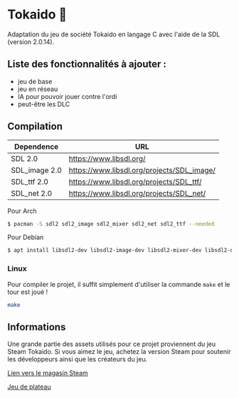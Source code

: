 # Tokaido 🎲
Adaptation du jeu de société Tokaido en langage C avec l'aide de la SDL (version 2.0.14).

## Liste des fonctionnalités à ajouter :
- jeu de base
- jeu en réseau
- IA pour pouvoir jouer contre l'ordi
- peut-être les DLC

## Compilation

| Dependence | URL |
| ------ | ------ |
| SDL 2.0 | https://www.libsdl.org/ |
| SDL_image 2.0  |  https://www.libsdl.org/projects/SDL_image/ |
| SDL_ttf 2.0  |  https://www.libsdl.org/projects/SDL_ttf/ |
| SDL_net 2.0  |  https://www.libsdl.org/projects/SDL_net/ |

Pour Arch

```bash
$ pacman -S sdl2 sdl2_image sdl2_mixer sdl2_net sdl2_ttf --needed
```

Pour Debian
```bash
$ apt install libsdl2-dev libsdl2-image-dev libsdl2-mixer-dev libsdl2-net-dev libsdl2-ttf-dev
```

### Linux
Pour compiler le projet, il suffit simplement d'utiliser la commande `make` et le tour est joué !
```bash
make
```

## Informations

Une grande partie des assets utilisés pour ce projet proviennent du jeu Steam Tokaido.
Si vous aimez le jeu, achetez la version Steam pour soutenir les développeurs ainsi que les créateurs du jeu.

[Lien vers le magasin Steam](https://store.steampowered.com/app/648750/Tokaido/)

[Jeu de plateau](https://www.philibertnet.com/fr/funforge/20177-tokaido-3770001556604.html)
